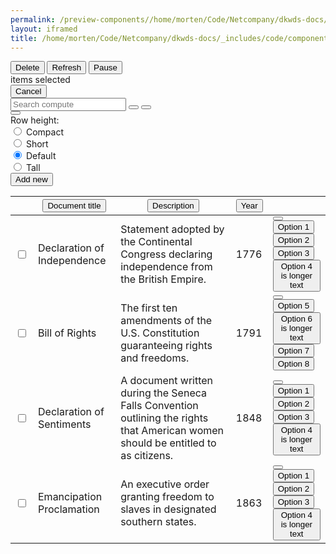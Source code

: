 ```yaml
--- 
permalink: /preview-components//home/morten/Code/Netcompany/dkwds-docs/_includes/code/components/datatable.html
layout: iframed 
title: /home/morten/Code/Netcompany/dkwds-docs/_includes/code/components/datatable.html
---
```

<div class="table-container">
    <section class="dt-menu">
        <div class="selected-rows-menu">
            <button class="menu-selection-button" type="button">
                <span>Delete</span>
                <i class="mdi mdi-delete"></i>
            </button>
            <button class="menu-selection-button" type="button">
                <span>Refresh</span>
                <i class="mdi mdi-refresh"></i>
            </button>
            <button class="menu-selection-button" type="button">
                <span>Pause</span>
                <i class="mdi mdi-pause-circle"></i>
            </button>
            <div class="dt-selected-items-counter">
                <span class="dt-selected-items-counter-value"></span>
                <span> items selected</span>
            </div>
            <button class="cancel">
                <span>Cancel</span>
            </button>
        </div>
        <div class="default-menu">
            <div class="search-svg">
                <i class="mdi mdi-magnify"></i>
            </div>
            <input type="text" class="search" placeholder="Search compute">
            <button class="menu-button">
                <i class="mdi mdi-download"></i>
            </button>
            <button class="menu-button">
                <i class="mdi mdi-pencil"></i>
            </button>
            <div class="overflow-menu">
                <button class="overflow-menu-btn menu-button" margin-top="15px">
                    <i class="mdi mdi-settings"></i>
                </button>
                <div class="overflow-menu-options position-left settings">
                    <span>Row height:</span>
                    <div class="radiobutton">
                        <input type="radio" name="size" id="compact">
                        <span>Compact</span>
                    </div>
                    <div class="radiobutton">
                        <input type="radio" name="size" id="short">
                        <span>Short</span>
                    </div>
                    <div class="radiobutton">
                        <input type="radio" name="size" id="default" checked="checked">
                        <span>Default</span>
                    </div>
                    <div class="radiobutton">
                        <input type="radio" name="size" id="tall">
                        <span>Tall</span>
                    </div>
                </div>
            </div>
            <button class="primary-button">
                <span>Add new </span>
                <i class="mdi mdi-plus-circle"></i>
            </button>
        </div>
    </section>
    <table class="dk-table bordered">
        <thead>
            <tr>
                <th></th>
                <th>
                    <button class="table-sort-button">
                        <span>Document title</span>
                        <i class="mdi mdi-menu-down"></i>
                    </button>
                </th>
                <th>
                    <button class="table-sort-button">
                        <span>Description</span>
                        <i class="mdi mdi-menu-down"></i>
                    </button>
                </th>
                <th>
                    <button class="table-sort-button">
                        <span>Year</span>
                        <i class="mdi mdi-menu-down"></i>
                    </button>
                </th>
                <th></th>
            </tr>
        </thead>
        <tbody>
            <tr>
                <td>
                    <input type="checkbox" class="row-selection-checkbox">
                </td>
                <td scope="row">Declaration of Independence</td>
                <td>Statement adopted by the Continental Congress declaring independence
                    from the British Empire.</td>
                <td>1776</td>
                <td>
                    <div class="overflow-menu">
                        <button class="overflow-menu-btn">
                            <i class="mdi mdi-dots-horizontal"></i>
                        </button>
                        <div class="overflow-menu-options position-left">
                            <button>Option 1</button>
                            <button>Option 2</button>
                            <button>Option 3</button>
                            <button>Option 4 is longer text</button>
                        </div>
                    </div>
                </td>
            </tr>
            <tr>
                <td>
                    <input type="checkbox" class="row-selection-checkbox">
                </td>
                <td>Bill of Rights</td>
                <td>The first ten amendments of the U.S. Constitution guaranteeing
                    rights and freedoms.</td>
                <td>1791</td>
                <td>
                    <div class="overflow-menu">
                        <button class="overflow-menu-btn">
                            <i class="mdi mdi-dots-horizontal"></i>
                        </button>
                        <div class="overflow-menu-options position-left">
                            <button>Option 5</button>
                            <button>Option 6 is longer text</button>
                            <button>Option 7</button>
                            <button>Option 8</button>
                        </div>
                    </div>
                </td>
            </tr>
            <tr>
                <td>
                    <input type="checkbox" class="row-selection-checkbox">
                </td>
                <td>Declaration of Sentiments</td>
                <td>A document written during the Seneca Falls Convention outlining
                    the rights that American women should be entitled to as
                    citizens.
                </td>
                <td>1848</td>
                <td>
                    <div class="overflow-menu">
                        <button class="overflow-menu-btn">
                            <i class="mdi mdi-dots-horizontal"></i>
                        </button>
                        <div class="overflow-menu-options position-left">
                            <button>Option 1</button>
                            <button>Option 2</button>
                            <button>Option 3</button>
                            <button>Option 4 is longer text</button>
                        </div>
                    </div>
                </td>
            </tr>
            <tr>
                <td>
                    <input type="checkbox" class="row-selection-checkbox">
                </td>
                <td>Emancipation Proclamation</td>
                <td>An executive order granting freedom to slaves in designated
                    southern states.</td>
                <td>1863</td>
                <td>
                    <div class="overflow-menu">
                        <button class="overflow-menu-btn">
                            <i class="mdi mdi-dots-horizontal"></i>
                        </button>
                        <div class="overflow-menu-options position-left">
                            <button>Option 1</button>
                            <button>Option 2</button>
                            <button>Option 3</button>
                            <button>Option 4 is longer text</button>
                        </div>
                    </div>
                </td>
            </tr>
        </tbody>
    </table>
</div>
